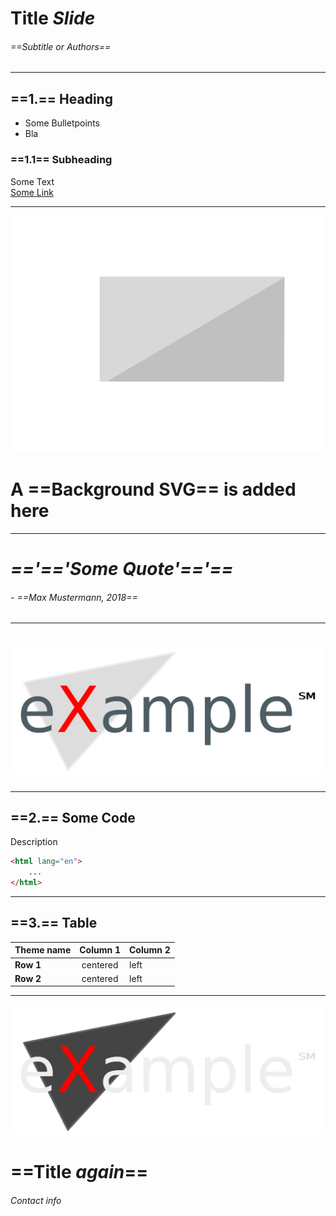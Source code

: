 <!-- 
	MARP SLIDE TEMPLATES
	--
	Written for: 	[Marp](https://yhatt.github.io/marp/)
	Written for:	Version 0.0.12
	--
	Written by:		[Stousn](https://github.com/stousn)
	Licence:		[MIT Licence]()
-->

<!-- Basic Setup -->
<!-- $size: 16:9 -->
<!-- page_number: false -->

<!-- choose between default and gaia -->
<!-- $theme: gaia -->

<!-- choose between default, gaia and inverted -->
<!-- template: gaia -->

<!-- For Background uncomment one of the following lines 
	 and copy it for each slide -->
<!--![bg](bg.jpg)-->
<!--![bg](bg1.jpg)-->
<!--![bg](bg2.jpg)-->
<!--![bg](bg3.jpg)-->
<!--![bg original](bg3.jpg)-->
<!--![bg](bg4.jpg)-->
<!--![bg](bg5.jpg)-->
<!--![bg](bg6.jpg)-->
<!--![bg](bg7.jpg)-->

# Title _Slide_
###### ==Subtitle or Authors==

---
<!-- page_number: true -->
<!-- footer: Put footer here -->

## ==1.== Heading
* Some Bulletpoints
* Bla

### ==1.1== Subheading
Some Text  
[Some Link](https://google.at)

---
![bg 250%](bg.svg)

# A ==Background SVG== is added here

---
<!-- *template: default -->

# _=='=='Some Quote'=='==_
###### - ==Max Mustermann, 2018==

---
<!-- Slide with img only -->

# ![](logo_dark.svg)

---
## ==2.== Some Code
Description  
```html
<html lang="en">
    ...
</html>
``` 
---
## ==3.== Table
|Theme name	|Column 1	|Column 2	|
|:-			|:-:		|:-			|
|__Row 1__	|centered	|left
|__Row 2__	|centered	|left

---
<!-- *template: invert -->
<!-- *page_number: false -->
<!-- *footer: -->

#### ![](logo.svg)
# ==Title ___again___==
###### Contact info

